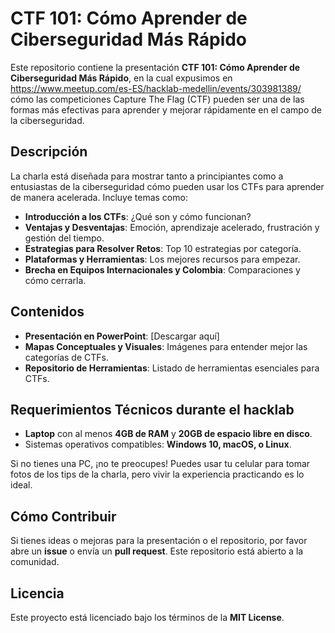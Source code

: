 # CTF 101: Cómo Aprender de Ciberseguridad Más Rápido

Este repositorio contiene la presentación **CTF 101: Cómo Aprender de Ciberseguridad Más Rápido**, en la cual expusimos en https://www.meetup.com/es-ES/hacklab-medellin/events/303981389/  cómo las competiciones Capture The Flag (CTF) pueden ser una de las formas más efectivas para aprender y mejorar rápidamente en el campo de la ciberseguridad.

## Descripción

La charla está diseñada para mostrar tanto a principiantes como a entusiastas de la ciberseguridad cómo pueden usar los CTFs para aprender de manera acelerada. Incluye temas como:

- **Introducción a los CTFs**: ¿Qué son y cómo funcionan?
- **Ventajas y Desventajas**: Emoción, aprendizaje acelerado, frustración y gestión del tiempo.
- **Estrategias para Resolver Retos**: Top 10 estrategias por categoría.
- **Plataformas y Herramientas**: Los mejores recursos para empezar.
- **Brecha en Equipos Internacionales y Colombia**: Comparaciones y cómo cerrarla.

## Contenidos

- **Presentación en PowerPoint**: [Descargar aquí]
- **Mapas Conceptuales y Visuales**: Imágenes para entender mejor las categorías de CTFs.
- **Repositorio de Herramientas**: Listado de herramientas esenciales para CTFs.

## Requerimientos Técnicos durante el hacklab

- **Laptop** con al menos **4GB de RAM** y **20GB de espacio libre en disco**.
- Sistemas operativos compatibles: **Windows 10, macOS, o Linux**.

Si no tienes una PC, ¡no te preocupes! Puedes usar tu celular para tomar fotos de los tips de la charla, pero vivir la experiencia practicando es lo ideal.

## Cómo Contribuir

Si tienes ideas o mejoras para la presentación o el repositorio, por favor abre un **issue** o envía un **pull request**. Este repositorio está abierto a la comunidad.

## Licencia

Este proyecto está licenciado bajo los términos de la **MIT License**.
